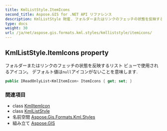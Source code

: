 ```yaml
---
title: KmlListStyle.ItemIcons
second_title: Aspose.GIS for .NET API リファレンス
description: KmlListStyle 財産. フォルダーまたはリンクのフェッチの状態を反映するリスト ビューで使用されるアイコン デフォルト値はnullアイコンがないことを意味します.
type: docs
weight: 30
url: /ja/net/aspose.gis.formats.kml.styles/kmlliststyle/itemicons/
---
```

## KmlListStyle.ItemIcons property

フォルダーまたはリンクのフェッチの状態を反映するリスト ビューで使用されるアイコン。 デフォルト値は`null`アイコンがないことを意味します.

```csharp
public IReadOnlyList<KmlItemIcon> ItemIcons { get; set; }
```

### 関連項目

* class [KmlItemIcon](../../kmlitemicon/)
* class [KmlListStyle](../)
* 名前空間 [Aspose.Gis.Formats.Kml.Styles](../../kmlliststyle/)
* 組み立て [Aspose.GIS](../../../)


